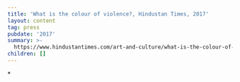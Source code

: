 ```yaml
---
title: 'What is the colour of violence?, Hindustan Times, 2017'
layout: content
tag: press
pubdate: '2017'
summary: >-
  https://www.hindustantimes.com/art-and-culture/what-is-the-colour-of-violence-an-art-show-is-trying-to-find-out/story-1kJAkzgKgvnX4US0GkNq4H.html
children: []
---
```

\*
